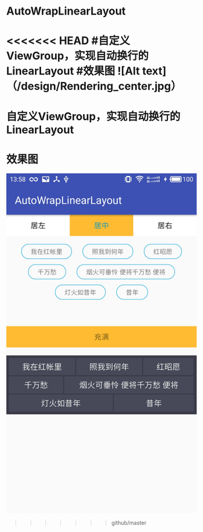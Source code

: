 # AutoWrapLinearLayout

<<<<<<< HEAD
#自定义ViewGroup，实现自动换行的LinearLayout
#效果图
![Alt text]（/design/Rendering_center.jpg）
=======
# 自定义ViewGroup，实现自动换行的LinearLayout
# 效果图

![居中](/design/Rendering_center.jpg)
>>>>>>> github/master

